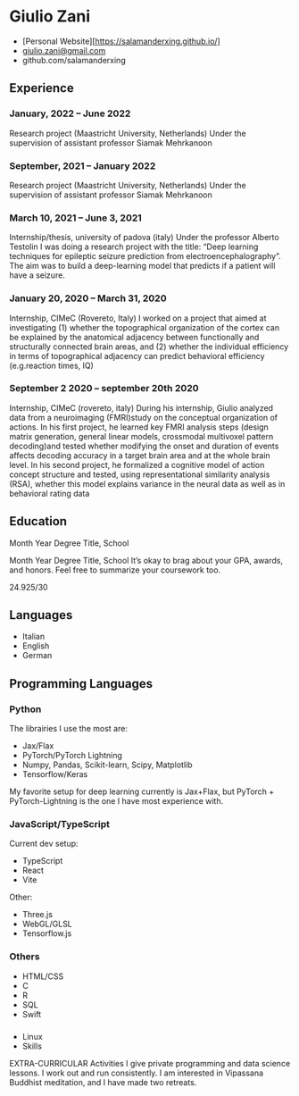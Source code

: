 # Giulio Zani

- [Personal Website][https://salamanderxing.github.io/]
- giulio.zani@gmail.com
- github.com/salamanderxing

## Experience

### January, 2022 –  June 2022

Research project (Maastricht University, Netherlands)
Under the supervision of assistant professor Siamak Mehrkanoon

### September, 2021 – January 2022

Research project (Maastricht University, Netherlands)
Under the supervision of assistant professor Siamak Mehrkanoon

### March 10, 2021 – June 3, 2021

Internship/thesis, university of padova (italy)
Under the professor Alberto Testolin I was doing a research project with the title: “Deep learning techniques for epileptic seizure prediction from electroencephalography”. The aim was to build a deep-learning model that predicts if a patient will have a seizure.

### January 20, 2020 – March 31, 2020

Internship, CIMeC (Rovereto, Italy)
I worked on a project that aimed at investigating (1) whether the topographical organization of the cortex can be explained by the anatomical adjacency between functionally and structurally connected brain areas, and (2) whether the individual efficiency in terms of topographical adjacency can predict behavioral efficiency (e.g.reaction times, IQ)

### September 2 2020 – september 20th 2020

Internship, CIMeC (rovereto, italy)
During his internship, Giulio analyzed data from a neuroimaging (FMRI)study on the conceptual organization of actions. In his first project, he learned key FMRI analysis steps (design matrix generation, general linear models, crossmodal multivoxel pattern decoding)and tested whether modifying the onset and duration of events affects decoding accuracy in a target brain area and at the whole brain level. In his second project, he formalized a cognitive model of action concept structure and tested, using representational similarity analysis (RSA), whether this model explains variance in the neural data as well as in behavioral rating data

## Education
Month Year
Degree Title, School

Month Year
Degree Title, School
It’s okay to brag about your GPA, awards, and honors. Feel free to summarize your coursework too.

24.925/30

## Languages

- Italian
- English
- German

## Programming Languages

### Python

The librairies I use the most are:

- Jax/Flax
- PyTorch/PyTorch Lightning
- Numpy, Pandas, Scikit-learn, Scipy, Matplotlib
- Tensorflow/Keras

My favorite setup for deep learning currently is Jax+Flax, but PyTorch + PyTorch-Lightning is the one I have most experience with.

### JavaScript/TypeScript

Current dev setup:
- TypeScript
- React
- Vite

Other:
- Three.js
- WebGL/GLSL
- Tensorflow.js

### Others
- HTML/CSS
- C
- R
- SQL
- Swift


###
- Linux
- Skills



EXTRA-CURRICULAR Activities
I give private programming and data science lessons.
I work out and run consistently.
I am interested in Vipassana Buddhist meditation, and I have made two retreats.
